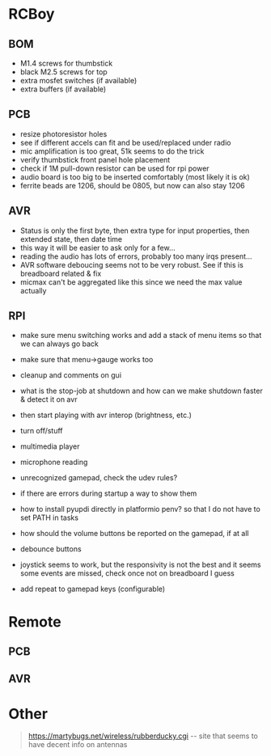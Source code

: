 # RCBoy

## BOM

- M1.4 screws for thumbstick
- black M2.5 screws for top 
- extra mosfet switches (if available)
- extra buffers (if available)

## PCB

- resize photoresistor holes
- see if different accels can fit and be used/replaced under radio
- mic amplification is too great, 51k seems to do the trick
- verify thumbstick front panel hole placement
- check if 1M pull-down resistor can be used for rpi power
- audio board is too big to be inserted comfortably (most likely it is ok)
- ferrite beads are 1206, should be 0805, but now can also stay 1206

## AVR

- Status is only the first byte, then extra type for input properties, then extended state, then date time
- this way it will be easier to ask only for a few...
- reading the audio has lots of errors, probably too many irqs present...
- AVR software deboucing seems not to be very robust. See if this is breadboard related & fix
- micmax can't be aggregated like this since we need the max value actually

## RPI

- make sure menu switching works and add a stack of menu items so that we can always go back
- make sure that menu->gauge works too
- cleanup and comments on gui

- what is the stop-job at shutdown and how can we make shutdown faster & detect it on avr

- then start playing with avr interop (brightness, etc.)
- turn off/stuff
- multimedia player
- microphone reading

- unrecognized gamepad, check the udev rules? 
- if there are errors during startup a way to show them
- how to install pyupdi directly in platformio penv? so that I do not have to set PATH in tasks
- how should the volume buttons be reported on the gamepad, if at all
- debounce buttons
- joystick seems to work, but the responsivity is not the best and it seems some events are missed, check once not on breadboard I guess
- add repeat to gamepad keys (configurable)

# Remote 

## PCB

## AVR


# Other

> https://martybugs.net/wireless/rubberducky.cgi -- site that seems to have decent info on antennas
